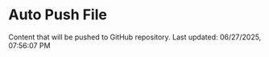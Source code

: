 # Auto Push File

Content that will be pushed to GitHub repository.
Last updated: 06/27/2025, 07:56:07 PM